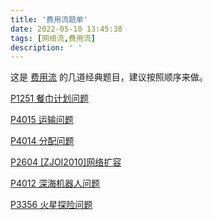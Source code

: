 ```yaml
---
title: '费用流题单'
date: 2022-05-10 13:45:38
tags: [网络流,费用流]
description: ' '
---
```


这是 [费用流](/post/minimum-cost-maximum-flow-EK) 的几道经典题目，建议按照顺序来做。

[P1251 餐巾计划问题](/post/P1251-solution)

[P4015 运输问题](/post/P4015-solution)

[P4014 分配问题](/post/P4014-solution)

[P2604 [ZJOI2010]网络扩容](/post/P2604-solution)

[P4012 深海机器人问题](/post/P4012-solution)

[P3356 火星探险问题](/post/P3356-solution)